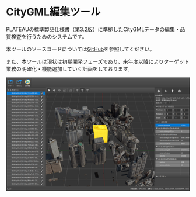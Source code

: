 # CityGML編集ツール
PLATEAUの標準製品仕様書（第3.2版）に準拠したCityGMLデータの編集・品質検査を行うためのシステムです。

本ツールのソースコードについては[GitHub](https://github.com/Project-PLATEAU/PLATEAU-CityGML-Editor)を参照してください。

また、本ツールは現状は初期開発フェーズであり、来年度以降によりターゲット業務の明確化・機能追加していく計画をしております。

![index](./resources/Index/index.png)
